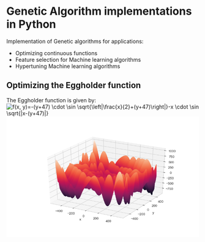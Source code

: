 # Genetic Algorithm implementations in Python
Implementation of Genetic algorithms for applications:
- Optimizing continuous functions
- Feature selection for Machine learning algorithms
- Hypertuning Machine learning algorithms
## Optimizing the Eggholder function
The Eggholder function is given by:
![f(x, y)=-(y+47) \cdot \sin \sqrt{\left|\frac{x}{2}+(y+47)\right|}-x \cdot \sin \sqrt{|x-(y+47)|}](https://render.githubusercontent.com/render/math?math=f(x%2C%20y)%3D-(y%2B47)%20%5Ccdot%20%5Csin%20%5Csqrt%7B%5Cleft%7C%5Cfrac%7Bx%7D%7B2%7D%2B(y%2B47)%5Cright%7C%7D-x%20%5Ccdot%20%5Csin%20%5Csqrt%7B%7Cx-(y%2B47)%7C%7D)
![Eggholder Function](Images/Egg.png)
